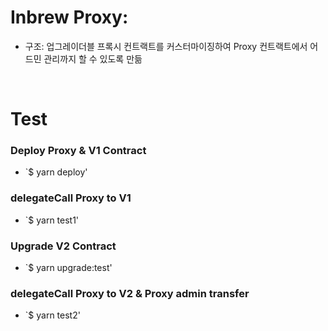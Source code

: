 # Inbrew Proxy:

- 구조: 업그레이더블 프록시 컨트랙트를 커스터마이징하여 Proxy 컨트랙트에서 어드민 관리까지 할 수 있도록 만듦

<br/>

# Test

### Deploy Proxy & V1 Contract

- `$ yarn deploy'

### delegateCall Proxy to V1

- `$ yarn test1'

### Upgrade V2 Contract

- `$ yarn upgrade:test'

### delegateCall Proxy to V2 & Proxy admin transfer

- `$ yarn test2'
